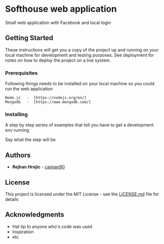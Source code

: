 # Softhouse web application

Small web application with Facebook and local login

## Getting Started

These instructions will get you a copy of the project up and running on your local machine for development and testing purposes. See deployment for notes on how to deploy the project on a live system.
### Prerequisites

Following things needs to be installed on your local machine so you could run the web application

```
Node.js   -  [https://nodejs.org/en/]
Mongodb   -  [https://www.mongodb.com/]
```

### Installing

A step by step series of examples that tell you have to get a development env running

Say what the step will be


## Authors

* **Rejhan Hrnjic**  - [caiman90](https://github.com/caiman90)


## License

This project is licensed under the MIT License - see the [LICENSE.md](LICENSE.md) file for details

## Acknowledgments

* Hat tip to anyone who's code was used
* Inspiration
* etc

